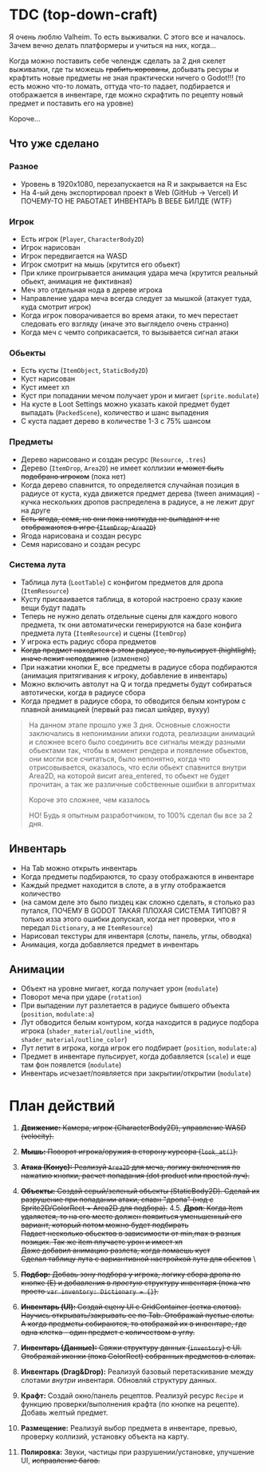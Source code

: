 # TDC (top-down-craft)

Я очень люблю Valheim. То есть выживалки. С этого все и началось. Зачем вечно делать платформеры и учиться на них, когда...

Когда можно поставить себе челендж сделать за 2 дня скелет выживалки, где ты можешь ~~грабить корованы~~, добывать ресуры и крафтить новые предметы не зная практически ничего о Godot!!! (то есть можно что-то ломать, оттуда что-то падает, подбирается и отображается в инвентаре, где можно скрафтить по рецепту новый предмет и поставить его на уровне)

Короче...

## Что уже сделано

### Разное

- Уровень в 1920х1080, перезапускается на R и закрывается на Esc
- На 4-ый день экспортировал проект в Web (GitHub -> Vercel) И ПОЧЕМУ-ТО НЕ РАБОТАЕТ ИНВЕНТАРЬ В ВЕБЕ БИЛДЕ (WTF)

### Игрок

- Есть игрок (`Player`, `CharacterBody2D`)
- Игрок нарисован
- Игрок передвигается на WASD
- Игрок смотрит на мышь (крутится его обьект)
- При клике проигрывается анимация удара меча (крутится реальный обьект, анимация не фиктивная)
- Меч это отдельная нода в дереве игрока
- Направление удара меча всегда следует за мышкой (атакует туда, куда смотрит игрок)
- Когда игрок поворачивается во время атаки, то меч перестает следовать его взгляду (иначе это выглядело очень странно)
- Когда меч с чемто соприкасается, то вызывается сигнал атаки

### Обьекты

- Есть кусты (`ItemObject`, `StaticBody2D`)
- Куст нарисован
- Куст имеет хп
- Куст при попадании мечом получает урон и мигает (`sprite.modulate`)
- На кусте в Loot Settings можно указать какой предмет будет выпадать (`PackedScene`), количество и шанс выпадения
- С куста падает дерево в количестве 1-3 с 75% шансом

### Предметы

- Дерево нарисовано и создан ресурс (`Resource`, `.tres`)
- Дерево (`ItemDrop`, `Area2D`) не имеет коллизии ~~и может быть подобрано игроком~~ (пока нет)
- Когда дерево спавнится, то определяется случайная позиция в радиусе от куста, куда движется предмет дерева (tween анимация) - кучка нескольких дропов распределена в радиусе, а не лежит друг на друге
- ~~Есть ягода, семя, но они пока ниоткуда не выпадают и не отображаются в игре (`ItemDrop`, `Area2D`)~~
- Ягода нарисована и создан ресурс
- Семя нарисовано и создан ресурс

### Система лута

- Таблица лута (`LootTable`) с конфигом предметов для дропа (`ItemResource`)
- Кусту присваивается таблица, в которой настроено сразу какие вещи будут падать
- Теперь не нужно делать отдельные сцены для каждого нового предмета, тк они автоматически генерируются на базе конфига предмета лута (`ItemResource`) и сцены (`ItemDrop`)
- У игрока есть радиус сбора предметов
- ~~Когда предмет находится в этом радиусе, то пульсирует (hightlight), иначе лежит неподвижно~~ (изменено)
- При нажатии кнопки E, все предметы в радиусе сбора подбираются (анимация притягивания к игроку, добавление в инвентарь)
- Можно включить автолут на Q и тогда предметы будут собираться автотически, когда в радиусе сбора
- Когда предмет в радиусе сбора, то обводится белым контуром с плавной анимацией (первый раз писал шейдер, вухуу)

> На данном этапе прошло уже 3 дня. Основные сложности заключались в непонимании апихи годота, реализации анимаций и сложнее всего было соединить все сигналы между разными обьектами так, чтобы в момент рендера и появление обьектов, они могли все считаться, было непонятно, когда что отрисовывается, оказалось, что если обьект спавнится внутри Area2D, на которой висит area_entered, то обьект не будет прочитан, а так же различные собственные ошибки в алгоритмах
>
> Короче это сложнее, чем казалось
>
> НО! Будь я опытным разработчиком, то 100% сделал бы все за 2 дня.

## Инвентарь

- На Tab можно открыть инвентарь
- Когда предметы подбираются, то сразу отображаются в инвентаре
- Каждый предмет находится в слоте, а в углу отображается количество
- (на самом деле это было пиздец как сложно сделать, я столько раз путался, ПОЧЕМУ В GODOT ТАКАЯ ПЛОХАЯ СИСТЕМА ТИПОВ? Я только изза этого ошибки допускал, когда нет проверки, что я передал `Dictionary`, а не `ItemResource`)
- Нарисовал текстуры для инвентаря (слоты, панель, углы, обводка)
- Анимация, когда добавляется предмет в инвентарь

## Анимации

- Объект на уровне мигает, когда получает урон (`modulate`)
- Поворот меча при ударе (`rotation`)
- При выпадении лут разлетается в радиусе бывшего объекта (`position`, `modulate:a`)
- Лут обводится белым контуром, когда находится в радиусе подбора игрока (`shader_material/outline_width`, `shader_material/outline_color`)
- Лут летит в игрока, когда игрок его подбирает (`position`, `modulate:a`)
- Предмет в инвентаре пульсирует, когда добавляется (`scale`) и еще там фон появлется (`modulate`)
- Инвентарь исчезает/появляется при закрытии/открытии (`modulate`)

# План действий

1. ~~**Движение:** Камера, игрок (CharacterBody2D), управление WASD (velocity).~~
2. ~~**Мышь:** Поворот игрока/оружия в сторону курсора (`look_at()`).~~
3. ~~**Атака (Конус):** Реализуй `Area2D` для меча, логику включения по нажатию кнопки, расчет попадания (dot product или простой луч).~~
4. ~~**Объекты:** Создай серый/зеленый объекты (StaticBody2D). Сделай их разрушение при попадании атаки, спавн "дропа" (нод с Sprite2D/ColorRect + Area2D для подбора).~~
   4.5. ~~**Дроп**: Когда Item удаляется, то на его месте должен появиться уменьшенный его вариант, который потом можно будет подбирать~~ \
   ~~Падает несколько обьектов в зависимости от min,max в разных позицих. Так же item плучаетс урон и имеет хп~~ \
   ~~Даже добавил анимацию разлета, когда ломаешь куст~~ \
   ~~Сделал таблицу лута с вариантивной настройкой лута для обектов~~ \

5. ~~**Подбор:** Добавь зону подбора у игрока, логику сбора дропа по кнопке (E) и добавления в *простую* структуру инвентаря (пока что просто `var inventory: Dictionary = {}`).~~
6. ~~**Инвентарь (UI):** Создай сцену UI с GridContainer (сетка слотов). Научись открывать/закрывать ее по Tab. Отображай пустые слоты. А когда предметы собираются, то отображай их в инвентаре, где одна клетка - один предмет с количеством в углу.~~
7. ~~**Инвентарь (Данные):** Свяжи структуру данных (`inventory`) с UI. Отображай иконки (пока ColorRect) собранных предметов в слотах.~~
8. **Инвентарь (Drag&Drop):** Реализуй базовый перетаскивание между слотами *внутри* инвентаря. Обновляй структуру данных.
9. **Крафт:** Создай окно/панель рецептов. Реализуй ресурс `Recipe` и функцию проверки/выполнения крафта (по кнопке на рецепте). Добавь желтый предмет.
10. **Размещение:** Реализуй выбор предмета в инвентаре, превью, проверку коллизий, установку объекта на карту.
11. **Полировка:** Звуки, частицы при разрушении/установке, улучшение UI, ~~исправление багов.~~
